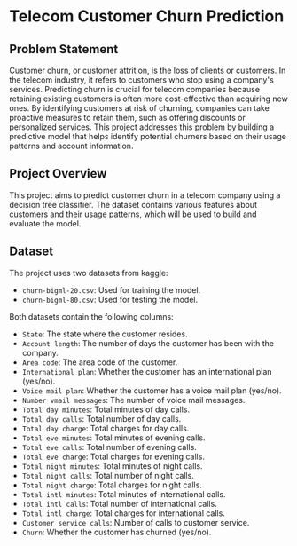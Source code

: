 # Telecom Customer Churn Prediction

## Problem Statement

Customer churn, or customer attrition, is the loss of clients or customers. In the telecom industry, it refers to customers who stop using a company's services. Predicting churn is crucial for telecom companies because retaining existing customers is often more cost-effective than acquiring new ones. By identifying customers at risk of churning, companies can take proactive measures to retain them, such as offering discounts or personalized services. This project addresses this problem by building a predictive model that helps identify potential churners based on their usage patterns and account information.

## Project Overview

This project aims to predict customer churn in a telecom company using a decision tree classifier. The dataset contains various features about customers and their usage patterns, which will be used to build and evaluate the model.

## Dataset

The project uses two datasets from kaggle:

- `churn-bigml-20.csv`: Used for training the model.
- `churn-bigml-80.csv`: Used for testing the model.

Both datasets contain the following columns:

- `State`: The state where the customer resides.
- `Account length`: The number of days the customer has been with the company.
- `Area code`: The area code of the customer.
- `International plan`: Whether the customer has an international plan (yes/no).
- `Voice mail plan`: Whether the customer has a voice mail plan (yes/no).
- `Number vmail messages`: The number of voice mail messages.
- `Total day minutes`: Total minutes of day calls.
- `Total day calls`: Total number of day calls.
- `Total day charge`: Total charges for day calls.
- `Total eve minutes`: Total minutes of evening calls.
- `Total eve calls`: Total number of evening calls.
- `Total eve charge`: Total charges for evening calls.
- `Total night minutes`: Total minutes of night calls.
- `Total night calls`: Total number of night calls.
- `Total night charge`: Total charges for night calls.
- `Total intl minutes`: Total minutes of international calls.
- `Total intl calls`: Total number of international calls.
- `Total intl charge`: Total charges for international calls.
- `Customer service calls`: Number of calls to customer service.
- `Churn`: Whether the customer has churned (yes/no).
